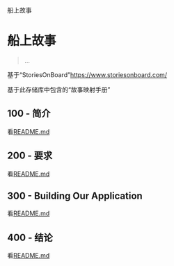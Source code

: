 船上故事

# 船上故事

> ...

基于“StoriesOnBoard”<https://www.storiesonboard.com/>

基于此存储库中包含的“故事映射手册”

## 100 - 简介

看[README.md](./100/README.md)

## 200 - 要求

看[README.md](./200/README.md)

## 300 - Building Our Application

看[README.md](./300/README.md)

## 400 - 结论

看[README.md](./400/README.md)
